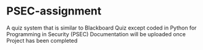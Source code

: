 # PSEC-assignment
A quiz system that is similar to Blackboard Quiz except coded in Python for Programming in Security (PSEC)
Documentation will be uploaded once Project has been completed

